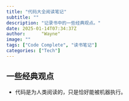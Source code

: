 ```yaml
---
title: "代码大全阅读笔记"
subtitle: ""
description: "记录书中的一些经典观点。"
date: 2025-01-14T07:34:37Z
author:      "Wayne"
image: ""
tags: ["Code Complete", "读书笔记"]
categories: ["Tech"]
---
```


## 一些经典观点

- 代码是为人类阅读的，只是恰好能被机器执行。
